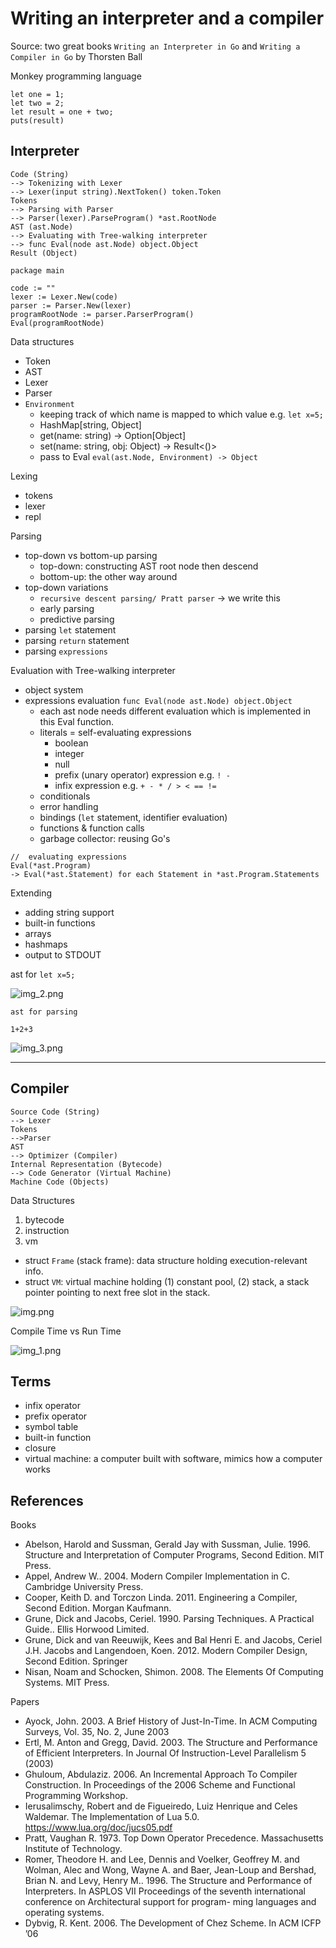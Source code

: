 # Writing an interpreter and a compiler

Source: two great books `Writing an Interpreter in Go` and `Writing a Compiler in Go`
by Thorsten Ball

Monkey programming language
``` 
let one = 1;
let two = 2;
let result = one + two;
puts(result)
```

## Interpreter

``` 
Code (String)
--> Tokenizing with Lexer
--> Lexer(input string).NextToken() token.Token
Tokens 
--> Parsing with Parser
--> Parser(lexer).ParseProgram() *ast.RootNode
AST (ast.Node)
--> Evaluating with Tree-walking interpreter
--> func Eval(node ast.Node) object.Object
Result (Object)
```

```
package main

code := ""
lexer := Lexer.New(code)
parser := Parser.New(lexer)
programRootNode := parser.ParserProgram()
Eval(programRootNode)
```

Data structures
- Token
- AST
- Lexer
- Parser
- `Environment`
  - keeping track of which name is mapped to which value e.g. `let x=5;`
  - HashMap[string, Object]
  - get(name: string) -> Option[Object]
  - set(name: string, obj: Object) -> Result<()>
  - pass to Eval `eval(ast.Node, Environment) -> Object`

Lexing 
- tokens
- lexer
- repl

Parsing
- top-down vs bottom-up parsing
  - top-down: constructing AST root node then descend
  - bottom-up: the other way around
- top-down variations
  - `recursive descent parsing/ Pratt parser` -> we write this
  - early parsing
  - predictive parsing
- parsing `let` statement
- parsing `return` statement
- parsing `expressions`

Evaluation with Tree-walking interpreter
- object system
- expressions evaluation `func Eval(node ast.Node) object.Object`
  - each ast node needs different evaluation which is implemented in this Eval function.
  - literals = self-evaluating expressions
    - boolean
    - integer
    - null
    - prefix (unary operator) expression e.g. `! -`
    - infix expression e.g. `+ - * / > < == !=`
  - conditionals
  - error handling
  - bindings (`let` statement, identifier evaluation)
  - functions & function calls
  - garbage collector: reusing Go's

``` 
//  evaluating expressions
Eval(*ast.Program)
-> Eval(*ast.Statement) for each Statement in *ast.Program.Statements
```

Extending
  - adding string support
  - built-in functions
  - arrays
  - hashmaps
  - output to STDOUT

    
ast for `let x=5;`

![img_2.png](imgs/img_2.png)

``` 
ast for parsing

1+2+3
```

![img_3.png](imgs/img_3.png)


---
## Compiler
```
Source Code (String)
--> Lexer
Tokens
-->Parser
AST
--> Optimizer (Compiler)
Internal Representation (Bytecode)
--> Code Generator (Virtual Machine)
Machine Code (Objects)
```

Data Structures
1. bytecode
2. instruction
3. vm
  - struct `Frame` (stack frame): data structure holding execution-relevant info.
  - struct `VM`: virtual machine holding (1) constant pool, (2) stack,
    a stack pointer pointing to next free slot in the stack.


![img.png](imgs/img.png)


Compile Time vs Run Time

![img_1.png](imgs/img_1.png)


## Terms
- infix operator
- prefix operator
- symbol table
- built-in function
- closure
- virtual machine: a computer built with software, mimics how a computer works

## References
Books
- Abelson, Harold and Sussman, Gerald Jay with Sussman, Julie. 1996. Structure and Interpretation of Computer Programs, Second Edition. MIT Press.
- Appel, Andrew W.. 2004. Modern Compiler Implementation in C. Cambridge University Press.
- Cooper, Keith D. and Torczon Linda. 2011. Engineering a Compiler, Second Edition. Morgan Kaufmann.
- Grune, Dick and Jacobs, Ceriel. 1990. Parsing Techniques. A Practical Guide.. Ellis Horwood Limited.
- Grune, Dick and van Reeuwijk, Kees and Bal Henri E. and Jacobs, Ceriel J.H. Jacobs and Langendoen, Koen. 2012. Modern Compiler Design, Second Edition. Springer
- Nisan, Noam and Schocken, Shimon. 2008. The Elements Of Computing Systems. MIT Press.

Papers
- Ayock, John. 2003. A Brief History of Just-In-Time. In ACM Computing Surveys, Vol. 35, No. 2, June 2003
- Ertl, M. Anton and Gregg, David. 2003. The Structure and Performance of Efficient Interpreters. In Journal Of Instruction-Level Parallelism 5 (2003)
- Ghuloum, Abdulaziz. 2006. An Incremental Approach To Compiler Construction. In Proceedings of the 2006 Scheme and Functional Programming Workshop.
- Ierusalimschy, Robert and de Figueiredo, Luiz Henrique and Celes Waldemar. The Implementation of Lua 5.0. https://www.lua.org/doc/jucs05.pdf
- Pratt, Vaughan R. 1973. Top Down Operator Precedence. Massachusetts Institute of Technology.
- Romer, Theodore H. and Lee, Dennis and Voelker, Geoffrey M. and Wolman, Alec and Wong, Wayne A. and Baer, Jean-Loup and Bershad, Brian N. and Levy, Henry M.. 1996. The Structure and Performance of Interpreters. In ASPLOS VII Proceedings of the seventh international conference on Architectural support for program- ming languages and operating systems.
- Dybvig, R. Kent. 2006. The Development of Chez Scheme. In ACM ICFP ’06